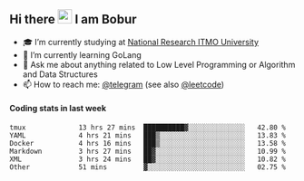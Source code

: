 ## Hi there <img src="https://media.giphy.com/media/hvRJCLFzcasrR4ia7z/giphy.gif" width="25px" height="25px"> I am Bobur

- :mortar_board: I’m currently studying at [National Research ITMO University](https://itmo.ru/)
- :seedling: I’m currently learning GoLang
- :speech_balloon: Ask me about anything related to Low Level Programming or Algorithm and Data Structures
- :mailbox: How to reach me: [@telegram](https://t.me/octoant) (see also [@leetcode](https://leetcode.com/octoant/))    

#### Coding stats in last week

<!--START_SECTION:waka-->

```text
tmux             13 hrs 27 mins  ██████████▓░░░░░░░░░░░░░░   42.80 %
YAML             4 hrs 21 mins   ███▒░░░░░░░░░░░░░░░░░░░░░   13.83 %
Docker           4 hrs 16 mins   ███▒░░░░░░░░░░░░░░░░░░░░░   13.58 %
Markdown         3 hrs 27 mins   ██▓░░░░░░░░░░░░░░░░░░░░░░   10.99 %
XML              3 hrs 24 mins   ██▓░░░░░░░░░░░░░░░░░░░░░░   10.82 %
Other            51 mins         ▓░░░░░░░░░░░░░░░░░░░░░░░░   02.75 %
```

<!--END_SECTION:waka-->
